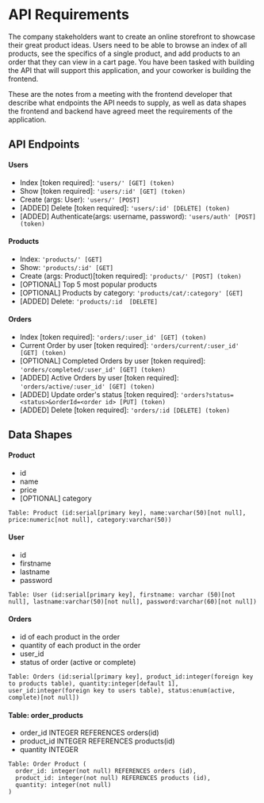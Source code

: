 # API Requirements
The company stakeholders want to create an online storefront to showcase their great product ideas. Users need to be able to browse an index of all products, see the specifics of a single product, and add products to an order that they can view in a cart page. You have been tasked with building the API that will support this application, and your coworker is building the frontend.

These are the notes from a meeting with the frontend developer that describe what endpoints the API needs to supply, as well as data shapes the frontend and backend have agreed meet the requirements of the application. 

## API Endpoints

#### Users
- Index [token required]: `'users/' [GET] (token)`
- Show [token required]: `'users/:id' [GET] (token)`
- Create (args: User): `'users/' [POST]`
- [ADDED] Delete [token required]: `'users/:id' [DELETE] (token)`
- [ADDED] Authenticate(args: username, password): `'users/auth' [POST] (token)`

#### Products
- Index: `'products/' [GET]`
- Show: `'products/:id' [GET]`
- Create (args: Product)[token required]: `'products/' [POST] (token)`
- [OPTIONAL] Top 5 most popular products
- [OPTIONAL] Products by category: `'products/cat/:category' [GET]`
- [ADDED] Delete: `'products/:id  [DELETE]`

#### Orders
- Index [token required]: `'orders/:user_id' [GET] (token)`
- Current Order by user [token required]: `'orders/current/:user_id' [GET] (token)`
- [OPTIONAL] Completed Orders by user [token required]: `'orders/completed/:user_id' [GET] (token)`
- [ADDED] Active Orders by user [token required]: `'orders/active/:user_id' [GET] (token)`
- [ADDED] Update order's status [token required]: `'orders?status=<status>&orderId=<order id> [PUT] (token)`
- [ADDED] Delete [token required]: `'orders/:id [DELETE] (token)`

## Data Shapes
#### Product
-  id
- name
- price
- [OPTIONAL] category

```
Table: Product (id:serial[primary key], name:varchar(50)[not null], price:numeric[not null], category:varchar(50))
```
#### User
- id
- firstname
- lastname
- password

```
Table: User (id:serial[primary key], firstname: varchar (50)[not null], lastname:varchar(50)[not null], password:varchar(60)[not null])
```
#### Orders
- id of each product in the order
- quantity of each product in the order
- user_id
- status of order (active or complete)

```
Table: Orders (id:serial[primary key], product_id:integer(foreign key to products table), quantity:integer[default 1], user_id:integer(foreign key to users table), status:enum(active, complete)[not null])
```

#### Table: order_products

- order_id INTEGER REFERENCES orders(id)
- product_id INTEGER REFERENCES products(id)
- quantity INTEGER

```
Table: Order Product (
  order_id: integer(not null) REFERENCES orders (id),
  product_id: integer(not null) REFERENCES products (id),
  quantity: integer(not null)
)
```
